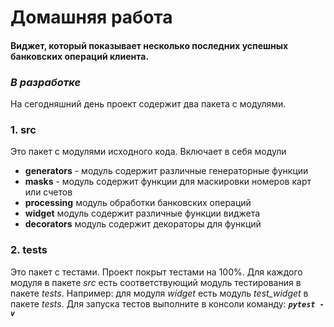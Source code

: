 # Домашняя работа
#### Виджет, который показывает несколько последних успешных банковских операций клиента.
  
### ***В разработке***
На сегодняшний день проект содержит два пакета с модулями.
### 1. src
Это пакет с модулями исходного кода.
Включает в себя модули
- **generators** - модуль содержит различные генераторные функции
- **masks** - модуль содержит функции для маскировки номеров карт или счетов
- **processing** модуль обработки банковских операций
- **widget** модуль содержит различные функции виджета
- **decorators** модуль содержит декораторы для функций

### 2. tests
Это пакет с тестами.
Проект покрыт тестами на 100%. Для каждого модуля в пакете *src* есть соответствующий модуль тестирования в пакете *tests*. Например: для модуля *widget* есть модуль *test_widget* в пакете *tests*.
Для  запуска тестов выполните в консоли команду: ***`pytest -v`***     


